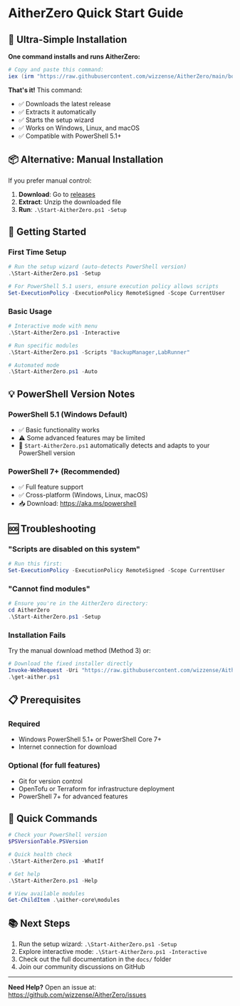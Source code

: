# AitherZero Quick Start Guide

## 🚀 Ultra-Simple Installation

**One command installs and runs AitherZero:**

```powershell
# Copy and paste this command:
iex (irm "https://raw.githubusercontent.com/wizzense/AitherZero/main/bootstrap.ps1")
```

**That's it!** This command:
- ✅ Downloads the latest release
- ✅ Extracts it automatically  
- ✅ Starts the setup wizard
- ✅ Works on Windows, Linux, and macOS
- ✅ Compatible with PowerShell 5.1+

## 📦 Alternative: Manual Installation

If you prefer manual control:

1. **Download**: Go to [releases](https://github.com/wizzense/AitherZero/releases/latest)
2. **Extract**: Unzip the downloaded file
3. **Run**: `.\Start-AitherZero.ps1 -Setup`

## 🏃 Getting Started

### First Time Setup
```powershell
# Run the setup wizard (auto-detects PowerShell version)
.\Start-AitherZero.ps1 -Setup

# For PowerShell 5.1 users, ensure execution policy allows scripts
Set-ExecutionPolicy -ExecutionPolicy RemoteSigned -Scope CurrentUser
```

### Basic Usage
```powershell
# Interactive mode with menu
.\Start-AitherZero.ps1 -Interactive

# Run specific modules
.\Start-AitherZero.ps1 -Scripts "BackupManager,LabRunner"

# Automated mode
.\Start-AitherZero.ps1 -Auto
```

## 💡 PowerShell Version Notes

### PowerShell 5.1 (Windows Default)
- ✅ Basic functionality works
- ⚠️ Some advanced features may be limited
- 🔧 `Start-AitherZero.ps1` automatically detects and adapts to your PowerShell version

### PowerShell 7+ (Recommended)
- ✅ Full feature support
- ✅ Cross-platform (Windows, Linux, macOS)
- 📥 Download: https://aka.ms/powershell

## 🆘 Troubleshooting

### "Scripts are disabled on this system"
```powershell
# Run this first:
Set-ExecutionPolicy -ExecutionPolicy RemoteSigned -Scope CurrentUser
```

### "Cannot find modules"
```powershell
# Ensure you're in the AitherZero directory:
cd AitherZero
.\Start-AitherZero.ps1 -Setup
```

### Installation Fails
Try the manual download method (Method 3) or:
```powershell
# Download the fixed installer directly
Invoke-WebRequest -Uri "https://raw.githubusercontent.com/wizzense/AitherZero/main/get-aither.ps1" -OutFile "get-aither.ps1"
.\get-aither.ps1
```

## 📋 Prerequisites

### Required
- Windows PowerShell 5.1+ or PowerShell Core 7+
- Internet connection for download

### Optional (for full features)
- Git for version control
- OpenTofu or Terraform for infrastructure deployment
- PowerShell 7+ for advanced features

## 🎯 Quick Commands

```powershell
# Check your PowerShell version
$PSVersionTable.PSVersion

# Quick health check
.\Start-AitherZero.ps1 -WhatIf

# Get help
.\Start-AitherZero.ps1 -Help

# View available modules
Get-ChildItem .\aither-core\modules
```

## 📚 Next Steps

1. Run the setup wizard: `.\Start-AitherZero.ps1 -Setup`
2. Explore interactive mode: `.\Start-AitherZero.ps1 -Interactive`
3. Check out the full documentation in the `docs/` folder
4. Join our community discussions on GitHub

---

**Need Help?** Open an issue at: https://github.com/wizzense/AitherZero/issues